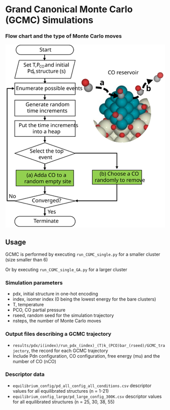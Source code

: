 # Grand Canonical Monte Carlo (GCMC) Simulations 

### Flow chart and the type of Monte Carlo moves
![Flowchart](/GCMC/GCMC_flowchart.svg)

## Usage 

GCMC is performed by executing `run_CGMC_single.py` for a smaller cluster (size smaller than 6)

Or by executing `run_CGMC_single_GA.py` for a larger cluster 

### Simulation parameters 
- pdx, initial structure in one-hot encoding
- index, isomer index (0 being the lowest energy for the bare clusters)
- T, temperature
- PCO, CO partial pressure 
- rseed, random seed for the simulation trajectory
- nsteps, the number of Monte Carlo moves 

### Output files describing a GCMC trajectory
- `results/pdx/i(index)/run_pdx_(index)_(T)k_(PCO)bar_(rseed)/GCMC_trajectory`, the record for each GCMC trajectory
- Include Pdn configuration, CO configuration, free energy (mu) and the number of CO (nCO)


### Descriptor data
- `equilibrium_config/pd_all_config_all_conditions.csv` descriptor values for all equilibrated structures (n = 1-21)
- `equilibrium_config_large/pd_large_config_300K.csv` descriptor values for all equilibrated structures (n = 25, 30, 38, 55)
